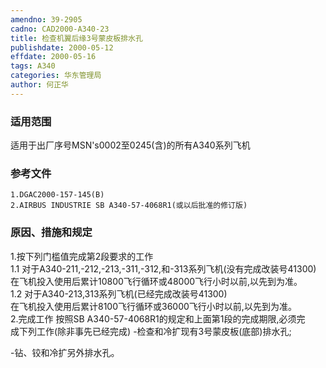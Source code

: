 ```yaml
---
amendno: 39-2905  
cadno: CAD2000-A340-23  
title: 检查机翼后缘3号蒙皮板排水孔  
publishdate: 2000-05-12  
effdate: 2000-05-16  
tags: A340  
categories: 华东管理局  
author: 何正华  
---
```

  
### 适用范围  
适用于出厂序号MSN's0002至0245(含)的所有A340系列飞机  
  
<!--more-->  
### 参考文件  
    1.DGAC2000-157-145(B)  
    2.AIRBUS INDUSTRIE SB A340-57-4068R1(或以后批准的修订版)  
  
### 原因、措施和规定  
1.按下列门槛值完成第2段要求的工作  
1.1 对于A340-211,-212,-213,-311,-312,和-313系列飞机(没有完成改装号41300)  
在飞机投入使用后累计10800飞行循环或48000飞行小时以前,以先到为准。  
1.2 对于A340-213,313系列飞机(已经完成改装号41300)  
     在飞机投入使用后累计8100飞行循环或36000飞行小时以前,以先到为准。  
    2.完成工作 按照SB A340-57-4068R1的规定和上面第1段的完成期限,必须完  
成下列工作(除非事先已经完成)     -检查和冷扩现有3号蒙皮板(底部)排水孔;  
  
-钻、铰和冷扩另外排水孔。  
